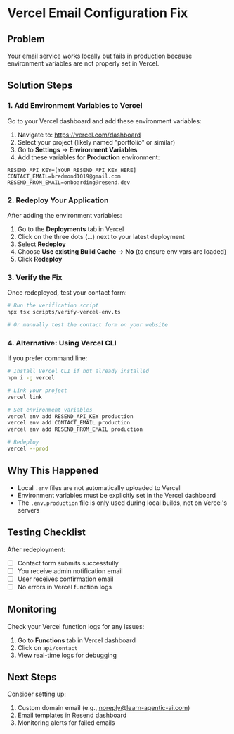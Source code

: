 # Vercel Email Configuration Fix

## Problem
Your email service works locally but fails in production because environment variables are not properly set in Vercel.

## Solution Steps

### 1. Add Environment Variables to Vercel

Go to your Vercel dashboard and add these environment variables:

1. Navigate to: https://vercel.com/dashboard
2. Select your project (likely named "portfolio" or similar)
3. Go to **Settings** → **Environment Variables**
4. Add these variables for **Production** environment:

```
RESEND_API_KEY=[YOUR_RESEND_API_KEY_HERE]
CONTACT_EMAIL=bredmond1019@gmail.com
RESEND_FROM_EMAIL=onboarding@resend.dev
```

### 2. Redeploy Your Application

After adding the environment variables:

1. Go to the **Deployments** tab in Vercel
2. Click on the three dots (...) next to your latest deployment
3. Select **Redeploy**
4. Choose **Use existing Build Cache** → **No** (to ensure env vars are loaded)
5. Click **Redeploy**

### 3. Verify the Fix

Once redeployed, test your contact form:

```bash
# Run the verification script
npx tsx scripts/verify-vercel-env.ts

# Or manually test the contact form on your website
```

### 4. Alternative: Using Vercel CLI

If you prefer command line:

```bash
# Install Vercel CLI if not already installed
npm i -g vercel

# Link your project
vercel link

# Set environment variables
vercel env add RESEND_API_KEY production
vercel env add CONTACT_EMAIL production  
vercel env add RESEND_FROM_EMAIL production

# Redeploy
vercel --prod
```

## Why This Happened

- Local `.env` files are not automatically uploaded to Vercel
- Environment variables must be explicitly set in the Vercel dashboard
- The `.env.production` file is only used during local builds, not on Vercel's servers

## Testing Checklist

After redeployment:

- [ ] Contact form submits successfully
- [ ] You receive admin notification email
- [ ] User receives confirmation email
- [ ] No errors in Vercel function logs

## Monitoring

Check your Vercel function logs for any issues:
1. Go to **Functions** tab in Vercel dashboard
2. Click on `api/contact`
3. View real-time logs for debugging

## Next Steps

Consider setting up:
1. Custom domain email (e.g., noreply@learn-agentic-ai.com)
2. Email templates in Resend dashboard
3. Monitoring alerts for failed emails